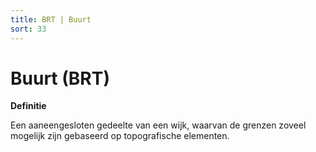 ```yaml
---
title: BRT | Buurt
sort: 33
---
```


Buurt (BRT)
=====

**Definitie**

Een aaneengesloten gedeelte van een wijk, waarvan de grenzen zoveel mogelijk
zijn gebaseerd op topografische elementen.

